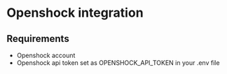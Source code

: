 # Openshock integration

## Requirements
- Openshock account 
- Openshock api token set as OPENSHOCK_API_TOKEN in your .env file
